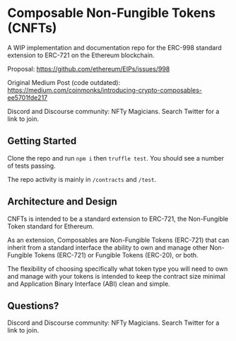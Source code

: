 

# Composable Non-Fungible Tokens (CNFTs)

A WIP implementation and documentation repo for the ERC-998 standard extension to ERC-721 on the Ethereum blockchain.

Proposal: https://github.com/ethereum/EIPs/issues/998

Original Medium Post (code outdated): https://medium.com/coinmonks/introducing-crypto-composables-ee5701fde217

Discord and Discourse community: NFTy Magicians. Search Twitter for a link to join.

## Getting Started

Clone the repo and run `npm i` then `truffle test`. You should see a number of tests passing.

The repo activity is mainly in `/contracts` and `/test`.

## Architecture and Design

CNFTs is intended to be a standard extension to ERC-721, the Non-Fungible Token standard for Ethereum.

As an extension, Composables are Non-Fungible Tokens (ERC-721) that can inherit from a standard interface the ability to own and manage other Non-Fungible Tokens (ERC-721) or Fungible Tokens (ERC-20), or both.

The flexibility of choosing specifically what token type you will need to own and manage with your tokens is intended to keep the contract size minimal and Application Binary Interface (ABI) clean and simple.

## Questions?

Discord and Discourse community: NFTy Magicians. Search Twitter for a link to join.
